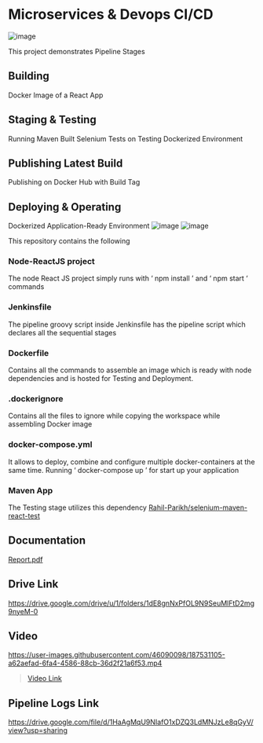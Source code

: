 # Microservices & Devops CI/CD 
![image](https://user-images.githubusercontent.com/46090098/187527804-1e0d1cba-6bef-421c-b166-66c18d868bf0.png)

This project demonstrates Pipeline Stages
## Building
Docker Image of a React App
## Staging & Testing
Running Maven Built Selenium Tests on Testing Dockerized Environment
## Publishing Latest Build 
Publishing on Docker Hub with Build Tag
## Deploying & Operating
Dockerized Application-Ready Environment 
![image](https://user-images.githubusercontent.com/46090098/187527653-96eb706f-344b-466b-a105-2050d27a2536.png)
![image](https://user-images.githubusercontent.com/46090098/187528064-762a1edb-cde1-4c02-a3da-2aa5b3c8df33.png)

This repository contains the following 
### Node-ReactJS project 
The node React JS project simply runs with ‘ npm install ’ and ‘ npm start ‘ commands
### Jenkinsfile
The pipeline groovy script inside Jenkinsfile has the pipeline script which declares all the sequential stages
### Dockerfile 
Contains all the commands to assemble an image which is ready with node dependencies and is hosted for Testing and Deployment.
### .dockerignore
Contains all the files to ignore while copying the workspace while assembling Docker image
### docker-compose.yml
It allows to deploy, combine and configure multiple docker-containers at the same time. Running ‘ docker-compose up ’ for start up your application

### Maven App
The Testing stage utilizes this dependency [Rahil-Parikh/selenium-maven-react-test](https://github.com/Rahil-Parikh/selenium-maven-react-test) 

## Documentation
[Report.pdf](https://github.com/Rahil-Parikh/MSD-demo-pipeline/files/9456018/MSD_Report.pdf)
## Drive Link
https://drive.google.com/drive/u/1/folders/1dE8gnNxPfOL9N9SeuMlFtD2mg9nyeM-0
## Video


https://user-images.githubusercontent.com/46090098/187531105-a62aefad-6fa4-4586-88cb-36d2f21a6f53.mp4


>[Video Link](https://drive.google.com/file/d/1vOlzAEY_4otJ5E9PkU3prLCm31hP5a79/view?usp=sharing)
## Pipeline Logs Link 
https://drive.google.com/file/d/1HaAgMqU9NIafO1xDZQ3LdMNJzLe8qGyV/view?usp=sharing
